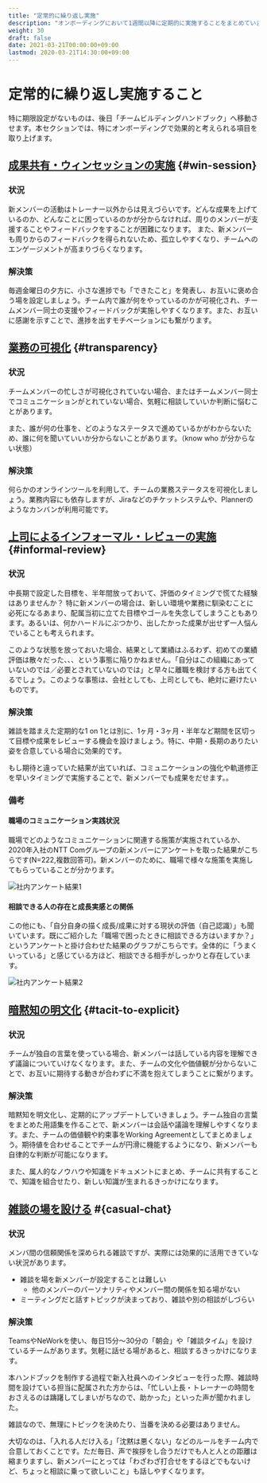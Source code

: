 ```yaml
---
title: "定常的に繰り返し実施"
description: "オンボーディングにおいて1週間以降に定期的に実施することをまとめています"
weight: 30
draft: false
date: 2021-03-21T00:00:00+09:00
lastmod: 2020-03-21T14:30:00+09:00
---
```


# 定常的に繰り返し実施すること

特に期限設定がないものは、後日「チームビルディングハンドブック」へ移動させます。本セクションでは、特にオンボーディングで効果的と考えられる項目を取り上げます。

## [成果共有・ウィンセッションの実施](#win-session) {#win-session}

### 状況

新メンバーの活動はトレーナー以外からは見えづらいです。どんな成果を上げているのか、どんなことに困っているのかが分からなければ、周りのメンバーが支援することやフィードバックをすることが困難になります。
また、新メンバーも周りからのフィードバックを得られないため、孤立しやすくなり、チームへのエンゲージメントが高まりづらくなります。

### 解決策

毎週金曜日の夕方に、小さな進捗でも「できたこと」を発表し、お互いに褒め合う場を設定しましょう。チーム内で誰が何をやっているのかが可視化され、チームメンバー同士の支援やフィードバックが実施しやすくなります。また、お互いに感謝を示すことで、進捗を出すモチベーションにも繋がります。

## [業務の可視化](#transparency) {#transparency}

### 状況

チームメンバーの忙しさが可視化されていない場合、またはチームメンバー同士でコミュニケーションがとれていない場合、気軽に相談していいか判断に悩むことがあります。

また、誰が何の仕事を、どのようなステータスで進めているかがわからないため、誰に何を聞いていいか分からないことがあります。（know who が分からない状態）

### 解決策

何らかのオンラインツールを利用して、チームの業務ステータスを可視化しましょう。業務内容にも依存しますが、Jiraなどのチケットシステムや、Plannerのようなカンバンが利用可能です。

## [上司によるインフォーマル・レビューの実施](#informal-review) {#informal-review}

### 状況

中長期で設定した目標を、半年間放っておいて、評価のタイミングで慌てた経験はありませんか？
特に新メンバーの場合は、新しい環境や業務に馴染むことに必死になるあまり、配属当初に立てた目標やゴールを失念してしまうこともあります。あるいは、何かハードルにぶつかり、出したかった成果が出せず一人悩んでいることも考えられます。

このような状態を放っておいた場合、結果として業績はふるわず、初めての業績評価は散々だった、、、という事態に陥りかねません。「自分はこの組織にあっていないのでは／必要とされていないのでは」と早々に離職を検討する方も出てくるでしょう。このような事態は、会社としても、上司としても、絶対に避けたいものです。

### 解決策

雑談を踏まえた定期的な1 on 1とは別に、1ヶ月・3ヶ月・半年など期間を区切って目標や成果をレビューする機会を設けましょう。特に、中期・長期のありたい姿を合意している場合に効果的です。

もし期待と違っていた結果が出ていれば、コミュニケーションの強化や軌道修正を早いタイミングで実施することで、新メンバーでも成果をだせます。。

### 備考

#### 職場のコミュニケーション実践状況

職場でどのようなコミュニケーションに関連する施策が実施されているか、2020年入社のNTT Comグループの新メンバーにアンケートを取った結果がこちらです(N=222,複数回答可)。新メンバーのために、職場で様々な施策を実施してもらっていることが分かります。

![社内アンケート結果1](/onboarding-handbook/survey1.png)

#### 相談できる人の存在と成長実感との関係

この他にも、「自分自身の描く成長/成果に対する現状の評価（自己認識）」も聞いています。既にご紹介した「職場で困ったときに相談できる方はいますか？」というアンケートと掛け合わせた結果のグラフがこちらです。全体的に「うまくいっている」と感じている方ほど、相談できる相手がしっかりと存在しています。
 
![社内アンケート結果2](/onboarding-handbook/survey2.png)

## [暗黙知の明文化](#tacit-to-explicit) {#tacit-to-explicit}

### 状況

チームが独自の言葉を使っている場合、新メンバーは話している内容を理解できず議論についていけなくなります。また、チームの文化や価値観が分からないことで、お互いに期待する動きが合わずに不満を抱えてしまうことに繋がります。

### 解決策

暗黙知を明文化し、定期的にアップデートしていきましょう。チーム独自の言葉をまとめた用語集を作ることで、新メンバーは会話や議論を理解しやすくなります。また、チームの価値観や約束事をWorking Agreementとしてまとめましょう。期待値を合わせることでチームが円滑に機能するようになり、新メンバーも自律的な判断が可能になります。

また、属人的なノウハウや知識をドキュメントにまとめ、チームに共有することで、知識を組合せたり、新しい知識が生まれるきっかけになります。

## [雑談の場を設ける](casual-chat) #{casual-chat}

### 状況

メンバ間の信頼関係を深められる雑談ですが、実際には効果的に活用できていない状況があります。

- 雑談を場を新メンバーが設定することは難しい
    - 他のメンバーのパーソナリティやメンバー間の関係を知る場がない
- ミーティングだと話すトピックが決まっており、雑談や別の相談がしづらい

### 解決策

TeamsやNeWorkを使い、毎日15分～30分の「朝会」や「雑談タイム」を設けているチームがあります。気軽に話せる場があると、相談するきっかけになります。

本ハンドブックを制作する過程で新入社員へのインタビューを行った際、雑談時間を設けている担当に配属された方からは、「忙しい上長・トレーナーの時間をおさえるのは躊躇してしまいがちなので、助かった」といった声が聞かれました。

雑談なので、無理にトピックを決めたり、当番を決める必要はありません。

大切なのは、「入れる人だけ入る」「沈黙は悪くない」などのルールをチーム内で合意しておくことです。ただ毎日、声で挨拶をし合うだけでも人と人との距離は縮まりますし、新メンバーにとっては「わざわざ打合せをするほどでもないけど、ちょっと相談に乗って欲しいこと」も話しやすくなります。